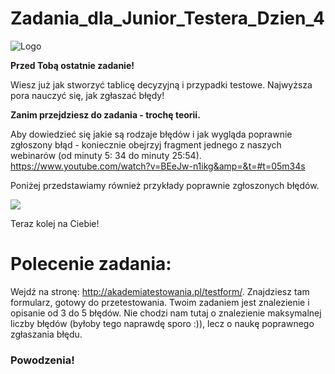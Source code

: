 # Zadania_dla_Junior_Testera_Dzien_4
<img alt="Logo" src="https://testuj.pl/wp-content/uploads/2018/07/testujpl_logo.png">


**Przed Tobą ostatnie zadanie!** 



Wiesz już jak stworzyć tablicę decyzyjną i przypadki testowe. 
Najwyższa pora nauczyć się, jak zgłaszać błędy!


**Zanim przejdziesz do zadania - trochę teorii.**



Aby dowiedzieć się jakie są rodzaje błędów i jak wygląda poprawnie zgłoszony błąd - koniecznie obejrzyj fragment jednego z naszych webinarów (od minuty 5: 34  do minuty 25:54). https://www.youtube.com/watch?v=BEeJw-n1ikg&amp=&t=#t=05m34s 




Poniżej przedstawiamy również przykłady poprawnie zgłoszonych błędów.

<img src="https://testuj.pl/wp-content/uploads/2018/07/błędy1.png">



Teraz kolej na Ciebie!



# Polecenie zadania: 



Wejdź na stronę: http://akademiatestowania.pl/testform/. Znajdziesz tam formularz, gotowy do przetestowania. Twoim zadaniem jest znalezienie i opisanie od 3 do 5 błędów. 
Nie chodzi nam tutaj o znalezienie maksymalnej liczby błędów (byłoby tego naprawdę sporo :)), lecz o naukę poprawnego zgłaszania błędu. 


### Powodzenia!
